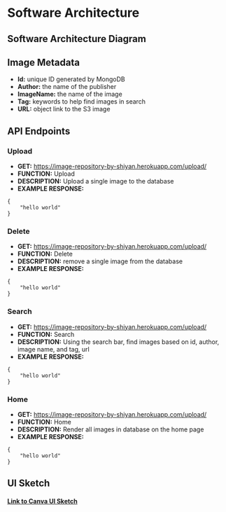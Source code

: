 # Software Architecture

## Software Architecture Diagram

## Image Metadata
- **Id:** unique ID generated by MongoDB
- **Author:** the name of the publisher
- **ImageName:** the name of the image 
- **Tag:** keywords to help find images in search
- **URL:** object link to the S3 image

## API Endpoints 
### Upload

- **GET:** https://image-repository-by-shiyan.herokuapp.com/upload/
- **FUNCTION:** Upload
- **DESCRIPTION:** Upload a single image to the database
- **EXAMPLE RESPONSE:**
```
{
    "hello world"
}
```

### Delete
- **GET:** https://image-repository-by-shiyan.herokuapp.com/upload/
- **FUNCTION:** Delete
- **DESCRIPTION:** remove a single image from the database
- **EXAMPLE RESPONSE:**
```
{
    "hello world"
}
```

### Search 
- **GET:** https://image-repository-by-shiyan.herokuapp.com/upload/
- **FUNCTION:** Search 
- **DESCRIPTION:** Using the search bar, find images based on id, author, image name, and tag, url
- **EXAMPLE RESPONSE:**
```
{
    "hello world"
}
```

### Home 
- **GET:** https://image-repository-by-shiyan.herokuapp.com/upload/
- **FUNCTION:** Home 
- **DESCRIPTION:** Render all images in database on the home page
- **EXAMPLE RESPONSE:**
```
{
    "hello world"
}
```

## UI Sketch
#### [Link to Canva UI Sketch](https://www.canva.com/design/DAESGml4OFA/LBsdoaznuoKjHrcryXtiRQ/view?website#2:search-2)
![]()
